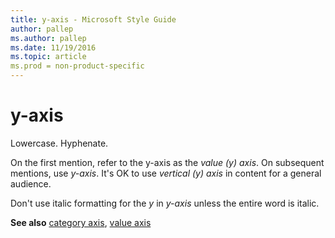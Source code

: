 ```yaml
---
title: y-axis - Microsoft Style Guide
author: pallep
ms.author: pallep
ms.date: 11/19/2016
ms.topic: article
ms.prod = non-product-specific
---
```


# y-axis

Lowercase. Hyphenate.

On the first mention, refer to the y-axis as the *value (y) axis*. On subsequent mentions, use *y-axis*. It's OK to use *vertical (y) axis* in content for a general audience.

Don't use italic formatting for the *y* in *y-axis* unless the entire word is italic.

**See also** [category axis](/style-guide/a-z-word-list-term-collections/c/category-axis), [value axis](/style-guide/a-z-word-list-term-collections/v/value-axis)

